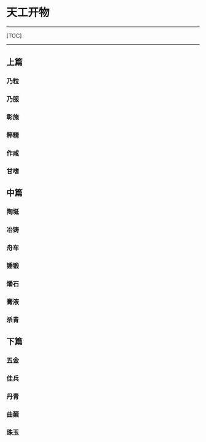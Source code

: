

# 天工开物

---

[TOC]



---

## 上篇


### 乃粒








### 乃服








### 彰施








### 粹精








### 作咸








### 甘嗜







## 中篇


### 陶埏








### 冶铸








### 舟车








### 锤锻








### 燔石








### 膏液








### 杀青








## 下篇


### 五金








### 佳兵








### 丹青








### 曲蘖








### 珠玉





